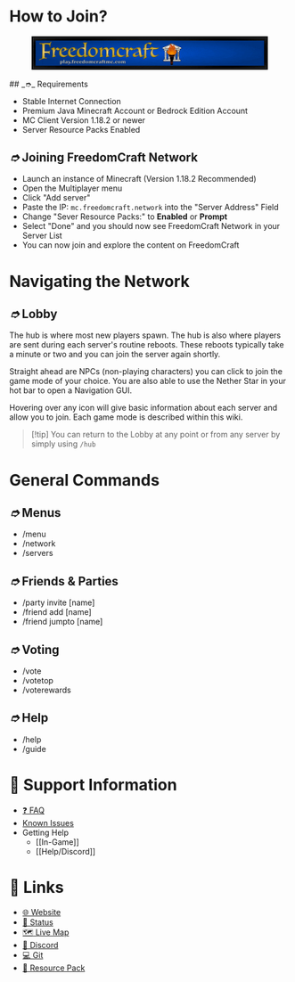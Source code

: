 # How to Join?

<figure><img src="../assets/banner.gif" alt=""><figcaption></figcaption></figure>
## _➮_ Requirements

* Stable Internet Connection
* Premium Java Minecraft Account or Bedrock Edition Account
* MC Client Version 1.18.2 or newer
* Server Resource Packs Enabled

## _➮_ Joining FreedomCraft Network

* Launch an instance of Minecraft (Version 1.18.2 Recommended)
* Open the Multiplayer menu
* Click "Add server"
* Paste the IP: `mc.freedomcraft.network` into the "Server Address" Field
* Change "Sever Resource Packs:" to **Enabled** or **Prompt**
* Select "Done" and you should now see FreedomCraft Network in your Server List
* You can now join and explore the content on FreedomCraft

# Navigating the Network

## _➮_ Lobby

The hub is where most new players spawn. The hub is also where players are sent during each server's routine reboots. These reboots typically take a minute or two and you can join the server again shortly.

Straight ahead are NPCs (non-playing characters) you can click to join the game mode of your choice. You are also able to use the Nether Star in your hot bar to open a Navigation GUI.

Hovering over any icon will give basic information about each server and allow you to join. Each game mode is described within this wiki.

> [!tip] You can return to the Lobby at any point or from any server by simply using `/hub`

# General Commands

## _➮_ Menus

- /menu
- /network
- /servers

## _➮_ Friends & Parties

- /party invite \[name]
- /friend add \[name]
- /friend jumpto \[name]&#x20;

## _➮_ Voting

- /vote
- /votetop
- /voterewards

## _➮_ Help

- /help
- /guide

# 🎫 Support Information

* [❓ FAQ](Help/❓%20FAQ.md)
* [Known Issues](Help/❓%20FAQ.md#Known-Issues)
* Getting Help
  * [[In-Game]]
  * [[Help/Discord]]

# 🔗 Links

* [🌐 Website](https://freedomcraft.network/)
* [📶 Status](https://heartbeat.freedomcraft.systems)
* [🗺️ Live Map](https://map.freedomcraft.network/)
* [💬 Discord](https://freedomcraft.network/discord)
* [💻 Git](https://git.freedomcraft.systems/FreedomCraft)
* [🎨 Resource Pack](https://freedomcraft.network/resource-pack/)